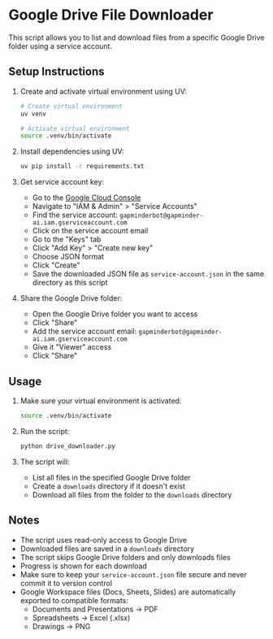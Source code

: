 # Google Drive File Downloader

This script allows you to list and download files from a specific Google Drive folder using a service account.

## Setup Instructions

1. Create and activate virtual environment using UV:
   ```bash
   # Create virtual environment
   uv venv
   
   # Activate virtual environment
   source .venv/bin/activate
   ```

2. Install dependencies using UV:
   ```bash
   uv pip install -r requirements.txt
   ```

3. Get service account key:
   - Go to the [Google Cloud Console](https://console.cloud.google.com/)
   - Navigate to "IAM & Admin" > "Service Accounts"
   - Find the service account: `gapminderbot@gapminder-ai.iam.gserviceaccount.com`
   - Click on the service account email
   - Go to the "Keys" tab
   - Click "Add Key" > "Create new key"
   - Choose JSON format
   - Click "Create"
   - Save the downloaded JSON file as `service-account.json` in the same directory as this script

4. Share the Google Drive folder:
   - Open the Google Drive folder you want to access
   - Click "Share"
   - Add the service account email: `gapminderbot@gapminder-ai.iam.gserviceaccount.com`
   - Give it "Viewer" access
   - Click "Share"

## Usage

1. Make sure your virtual environment is activated:
   ```bash
   source .venv/bin/activate
   ```

2. Run the script:
   ```bash
   python drive_downloader.py
   ```

3. The script will:
   - List all files in the specified Google Drive folder
   - Create a `downloads` directory if it doesn't exist
   - Download all files from the folder to the `downloads` directory

## Notes

- The script uses read-only access to Google Drive
- Downloaded files are saved in a `downloads` directory
- The script skips Google Drive folders and only downloads files
- Progress is shown for each download
- Make sure to keep your `service-account.json` file secure and never commit it to version control
- Google Workspace files (Docs, Sheets, Slides) are automatically exported to compatible formats:
  - Documents and Presentations → PDF
  - Spreadsheets → Excel (.xlsx)
  - Drawings → PNG 